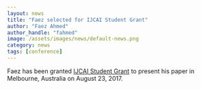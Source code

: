 ```yaml
---
layout: news
title: "Faez selected for IJCAI Student Grant"
author: "Faez Ahmed"
author_handle: "fahmed"
image: /assets/images/news/default-news.png
category: news
tags: [conference]
---
```


Faez has been granted [IJCAI Student Grant](https://ijcai-17.org/) to present his paper in Melbourne, Australia on August 23, 2017. 
